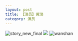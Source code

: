 ```yaml
---
layout: post
title: 【演员】黄渤
category: 演员
---
```

![story_new_final](http://r8s97vm6g.hd-bkt.clouddn.com/img/story_new_final_0317.png)
![](http://r8s97vm6g.hd-bkt.clouddn.com/img/huangbo-0316-1.PNG)
![wanshan](http://r8s97vm6g.hd-bkt.clouddn.com/img/wanshan.png)

  




